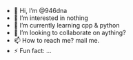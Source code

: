 - 👋 Hi, I’m @946dna
- 👀 I’m interested in nothing
- 🌱 I’m currently learning cpp & python
- 💞️ I’m looking to collaborate on aything?
- 📫 How to reach me? mail me.
- ⚡ Fun fact: ...

<!---
946dna/946dna is a ✨ special ✨ repository because its `README.md` (this file) appears on your GitHub profile.
You can click the Preview link to take a look at your changes.
--->
